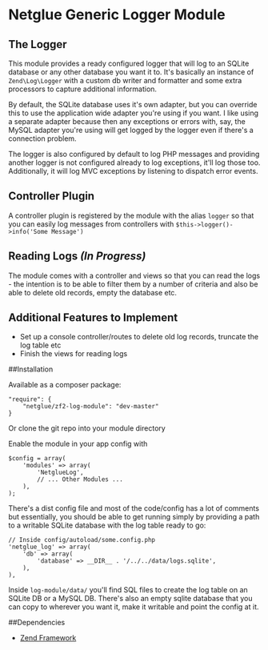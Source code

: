 # Netglue Generic Logger Module

## The Logger

This module provides a ready configured logger that will log to an SQLite database
or any other database you want it to. It's basically an instance of `Zend\Log\Logger`
with a custom db writer and formatter and some extra processors to capture additional
information.

By default, the SQLite database uses it's own adapter, but you can override this to use
the application wide adapter you're using if you want. I like using a separate adapter
because then any exceptions or errors with, say, the MySQL adapter you're using will get logged
by the logger even if there's a connection problem.

The logger is also configured by default to log PHP messages and providing another
logger is not configured already to log exceptions, it'll log those too. Additionally, it will
log MVC exceptions by listening to dispatch error events.

## Controller Plugin

A controller plugin is registered by the module with the alias `logger` so that you can easily log
messages from controllers with `$this->logger()->info('Some Message')`

## Reading Logs _(In Progress)_

The module comes with a controller and views so that you can read the logs - the intention is to be
able to filter them by a number of criteria and also be able to delete old records, empty the database
etc.

## Additional Features to Implement

* Set up a console controller/routes to delete old log records, truncate the log table etc
* Finish the views for reading logs

##Installation

Available as a composer package:
	
	"require": {
		"netglue/zf2-log-module": "dev-master"
	}

Or clone the git repo into your module directory

Enable the module in your app config with 
	
	$config = array(
		'modules' => array(
			'NetglueLog',
			// ... Other Modules ...
		),
	);

There's a dist config file and most of the code/config has a lot of comments but essentially, you should be able to get running simply by
providing a path to a writable SQLite database with the log table ready to go:

	// Inside config/autoload/some.config.php
	'netglue_log' => array(
		'db' => array(
			'database' => __DIR__ . '/../../data/logs.sqlite',
		),
	),

Inside `log-module/data/` you'll find SQL files to create the log table on an SQLite DB or a MySQL DB.
There's also an empty sqlite database that you can copy to wherever you want it, make it writable and point the config at it.

##Dependencies

* [Zend Framework](http://framework.zend.com)

